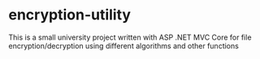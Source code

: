 # encryption-utility
This is a small university project written with ASP .NET MVC Core for file encryption/decryption using different algorithms and other functions
